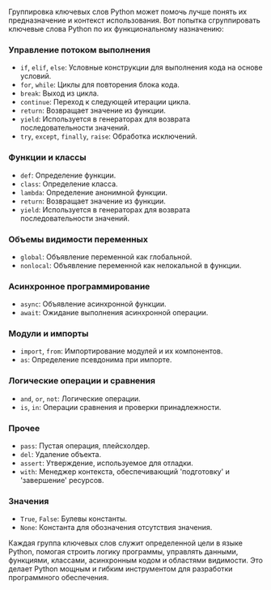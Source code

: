 Группировка ключевых слов Python может помочь лучше понять их предназначение и контекст использования. Вот попытка сгруппировать ключевые слова Python по их функциональному назначению:

### Управление потоком выполнения
- `if`, `elif`, `else`: Условные конструкции для выполнения кода на основе условий.
- `for`, `while`: Циклы для повторения блока кода.
- `break`: Выход из цикла.
- `continue`: Переход к следующей итерации цикла.
- `return`: Возвращает значение из функции.
- `yield`: Используется в генераторах для возврата последовательности значений.
- `try`, `except`, `finally`, `raise`: Обработка исключений.

### Функции и классы
- `def`: Определение функции.
- `class`: Определение класса.
- `lambda`: Определение анонимной функции.
- `return`: Возвращает значение из функции.
- `yield`: Используется в генераторах для возврата последовательности значений.

### Объемы видимости переменных
- `global`: Объявление переменной как глобальной.
- `nonlocal`: Объявление переменной как нелокальной в функции.

### Асинхронное программирование
- `async`: Объявление асинхронной функции.
- `await`: Ожидание выполнения асинхронной операции.

### Модули и импорты
- `import`, `from`: Импортирование модулей и их компонентов.
- `as`: Определение псевдонима при импорте.

### Логические операции и сравнения
- `and`, `or`, `not`: Логические операции.
- `is`, `in`: Операции сравнения и проверки принадлежности.

### Прочее
- `pass`: Пустая операция, плейсхолдер.
- `del`: Удаление объекта.
- `assert`: Утверждение, используемое для отладки.
- `with`: Менеджер контекста, обеспечивающий 'подготовку' и 'завершение' ресурсов.

### Значения
- `True`, `False`: Булевы константы.
- `None`: Константа для обозначения отсутствия значения.

Каждая группа ключевых слов служит определенной цели в языке Python, помогая строить логику программы, управлять данными, функциями, классами, асинхронным кодом и областями видимости. Это делает Python мощным и гибким инструментом для разработки программного обеспечения.
